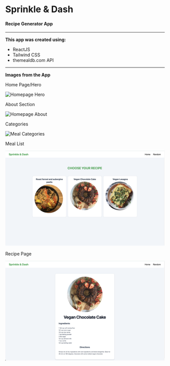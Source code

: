 # Sprinkle & Dash 
#### Recipe Generator App
---
**This app was created using:**
- ReactJS
- Tailwind CSS
- themealdb.com API

---

**Images from the App**

Home Page/Hero

![Homepage Hero](./src/Assets/home1.png)

About Section

![Homepage About](./src/Assets/home2.png)

Categories

![Meal Categories](./src/Assets/categories.png)

Meal List

![Meal Page](./src/Assets/meals.png)

Recipe Page

![Recipe](./src/Assets/recipes.png)